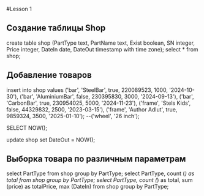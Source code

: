 #Lesson 1

## Создание таблицы Shop

create table shop (PartType text, PartName text, Exist boolean, SN integer, Price integer, DateIn date, DateOut timestamp with time zone);
select * from shop;

##  Добавление товаров

insert into shop values
('bar', 'SteelBar', true, 220089523, 1000, '2024-10-30'),
('bar', 'AluminiumBar', false, 230395830, 3000, '2024-09-13'),
('bar', 'CarbonBar', true, 230954025, 5000, '2024-11-23'),
('frame', 'Stels Kids', false, 44329832, 2500, '2023-03-15'),
('frame', 'Author Adlut', true, 9859324, 3500, '2025-01-10');
--('wheel', '26 inch');

SELECT NOW();

update shop set DateOut = NOW();

## Выборка товара по различным параметрам

select PartType from shop group by PartType;
select PartType, count (*) as total from shop group by PartType;
select PartType, count (*) as total, sum (price) as totalPrice, max (DateIn)
from shop
group by PartType;
